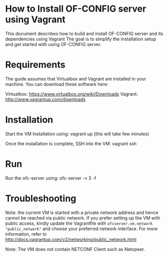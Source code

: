 How to Install OF-CONFIG server using Vagrant
=============================================

This document describes how to build and install OF-CONFIG server and its dependencies using Vagrant
The goal is to simplify the installation setup and get started with using OF-CONFIG server.

Requirements
============

The guide assumes that Virtualbox and Vagrant are installed in your machine.
You can download these software here:

Virtualbox: https://www.virtualbox.org/wiki/Downloads
Vagrant: http://www.vagrantup.com/downloads

Installation
============

Start the VM Installation using:
vagrant up (this will take few minutes)

Once the installation is complete, SSH into the VM:
vagrant ssh

Run
===
Run the ofc-server using:
ofc-server -v 3 -f

Troubleshooting
===============

Note: the current VM is started with a private network address and hence
cannot be reached via public network. If you prefer setting up the VM
with public access, kindly update the Vagrantfile with
`ofcserver.vm.network "public_network"` and choose your preferred
network interface. For more information, refer to
http://docs.vagrantup.com/v2/networking/public_network.html

Note: The VM does not contain NETCONF Client such as Netopeer.
